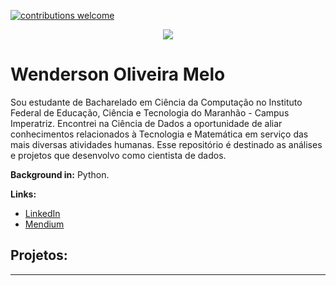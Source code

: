[![contributions welcome](https://img.shields.io/badge/contributions-welcome-brightgreen.svg?style=flat)](https://github.com/dswendersonmelo/Data_Science/issues)

<p align="center">
  <img src="bannerGit.png" >
</p>

# Wenderson Oliveira Melo
Sou estudante de Bacharelado em Ciência da Computação no Instituto Federal de Educação, Ciência e Tecnologia do Maranhão - Campus Imperatriz. Encontrei na Ciência de Dados a oportunidade de aliar conhecimentos relacionados à Tecnologia e Matemática em serviço das mais diversas atividades humanas. Esse repositório é destinado as análises e projetos que desenvolvo como cientista de dados.

**Background in:** Python.

**Links:**
* [LinkedIn](https://www.linkedin.com/in/wendersonomelo/)
* [Mendium](https://medium.com/@ds.wendersonmelo)



## Projetos:


---




